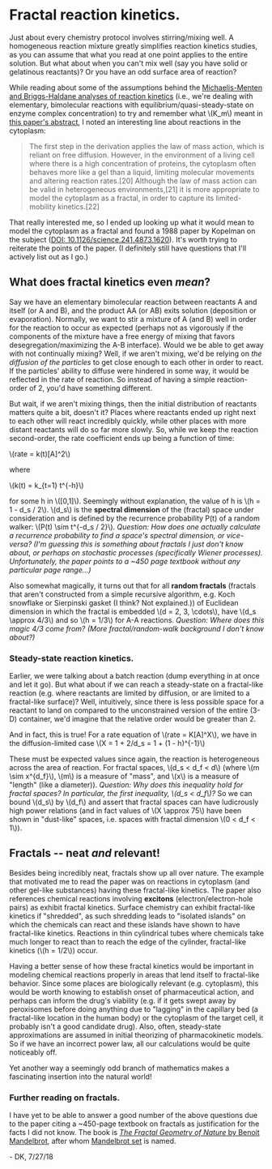 <!-- ## BEGIN METADATA ##
title::Fractal reaction kinetics.
date:: July 26 2018
## END METADATA ## -->

# Fractal reaction kinetics.

Just about every chemistry protocol involves stirring/mixing well. A homogeneous reaction mixture greatly simplifies reaction kinetics studies, as you can assume that what you read at one point applies to the entire solution. But what about when you can't mix well (say you have solid or gelatinous reactants)? Or you have an odd surface area of reaction?

While reading about some of the assumptions behind the [Michaelis-Menten and Briggs-Haldane analyses of reaction kinetics](https://en.wikipedia.org/wiki/Michaelis–Menten_kinetics) (i.e., we're dealing with elementary, bimolecular reactions with equilibrium/quasi-steady-state on enzyme complex concentration) to try and remember what \\(K_m\\) meant in [this paper's abstract](https://www.ncbi.nlm.nih.gov/pmc/articles/PMC2138926/), I noted an interesting line about reactions in the cytoplasm:

> The first step in the derivation applies the law of mass action, which is reliant on free diffusion. However, in the environment of a living cell where there is a high concentration of proteins, the cytoplasm often behaves more like a gel than a liquid, limiting molecular movements and altering reaction rates.[20] Although the law of mass action can be valid in heterogeneous environments,[21] it is more appropriate to model the cytoplasm as a fractal, in order to capture its limited-mobility kinetics.[22]

That really interested me, so I ended up looking up what it would mean to model the cytoplasm as a fractal and found a 1988 paper by Kopelman on the subject ([DOI: 10.1126/science.241.4873.1620](https://www.researchgate.net/publication/6019289_Fractal_Reaction_Kinetics)). It's worth trying to reiterate the points of the paper. (I definitely still have questions that I'll actively list out as I go.)

## What does fractal kinetics even *mean*?

Say we have an elementary bimolecular reaction between reactants A and itself (or A and B), and the product AA (or AB) exits solution (deposition or evaporation). Normally, we want to stir a mixture of A (and B) well in order for the reaction to occur as expected (perhaps not as vigorously if the components of the mixture have a free energy of mixing that favors desegregation/maximizing the A-B interface). Would we be able to get away with not continually mixing? Well, if we aren't mixing, we'd be relying on *the diffusion of the particles* to get close enough to each other in order to react. If the particles' ability to diffuse were hindered in some way, it would be reflected in the rate of reaction. So instead of having a simple reaction-order of 2, you'd have something different.

But wait, if we aren't mixing things, then the initial distribution of reactants matters quite a bit, doesn't it? Places where reactants ended up right next to each other will react incredibly quickly, while other places with more distant reactants will do so far more slowly. So, while we keep the reaction second-order, the rate coefficient ends up being a function of time:

\\(rate = k(t)[A]^2\\)

where

\\(k(t) = k_{t=1} t^{-h}\\)

for some h in \\([0,1]\\). Seemingly without explanation, the value of h is \\(h = 1 - d_s / 2\\). \\(d_s\\) is the **spectral dimension** of the (fractal) space under consideration and is defined by the recurrence probability P(t) of a random walker: \\(P(t) \sim t^{-d_s / 2}\\).
*Question: How does one actually calculate a recurrence probability to find a space's spectral dimension, or vice-versa? (I'm guessing this is something about fractals I just don't know about, or perhaps on stochastic processes (specifically Wiener processes). Unfortunately, the paper points to a ~450 page textbook without any particular page range...)*

Also somewhat magically, it turns out that for all **random fractals** (fractals that aren't constructed from a simple recursive algorithm, e.g. Koch snowflake or Sierpinski gasket (I think? Not explained.)) of Euclidean dimension in which the fractal is embedded \\(d = 2, 3, \cdots\\), have \\(d_s \approx 4/3\\) and so \\(h = 1/3\\) for A-A reactions. *Question: Where does this magic 4/3 come from? (More fractal/random-walk background I don't know about?)*

### Steady-state reaction kinetics.

Earlier, we were talking about a batch reaction (dump everything in at once and let it go). But what about if we can reach a steady-state on a fractal-like reaction (e.g. where reactants are limited by diffusion, or are limited to a fractal-like surface)? Well, intuitively, since there is less possible space for a reactant to land on compared to the unconstrained version of the entire (3-D) container, we'd imagine that the relative order would be greater than 2.

And in fact, this is true! For a rate equation of \\(rate = K[A]^X\\), we have in the diffusion-limited case
\\(X = 1 + 2/d_s = 1 + (1 - h)^{-1}\\)

These must be expected values since again, the reaction is heterogeneous across the area of reaction. For fractal spaces, \\(d_s < d_f < d\\) (where \\(m \sim x^{d_f}\\), \\(m\\) is a measure of "mass", and \\(x\\) is a measure of "length" (like a diameter)). *Question: Why does this inequality hold for fractal spaces? In particular, the first inequality, \\(d_s < d_f\\)?* So we can bound \\(d_s\\) by \\(d_f\\) and assert that fractal spaces can have ludicrously high power relations (and in fact values of \\(X \approx 75\\) have been shown in "dust-like" spaces, i.e. spaces with fractal dimension \\(0 < d_f < 1\\)).

## Fractals -- neat *and* relevant!

Besides being incredibly neat, fractals show up all over nature.
The example that motivated me to read the paper was on reactions in cytoplasm (and other gel-like substances) having these fractal-like kinetics.
The paper also references chemical reactions involving **excitons** (electron/electron-hole pairs) as exhibit fractal kinetics. Surface chemistry can exhibit fractal-like kinetics if "shredded", as such shredding leads to "isolated islands" on which the chemicals can react and these islands have shown to have fractal-like kinetics.
Reactions in thin cylindrical tubes where chemicals take much longer to react than to reach the edge of the cylinder, fractal-like kinetics (\\(h = 1/2\\)) occur.

Having a better sense of how these fractal kinetics would be important in modeling chemical reactions properly in areas that lend itself to fractal-like behavior. Since some places are biologically relevant (e.g. cytoplasm), this would be worth knowing to establish onset of pharmaceutical action, and perhaps can inform the drug's viability (e.g. if it gets swept away by peroxisomes before doing anything due to "lagging" in the capillary bed (a fractal-like location in the human body) or the cytoplasm of the target cell, it probably isn't a good candidate drug). Also, often, steady-state approximations are assumed in initial theorizing of pharmacokinetic models. So if we have an incorrect power law, all our calculations would be quite noticeably off.

Yet another way a seemingly odd branch of mathematics makes a fascinating insertion into the natural world!

### Further reading on fractals.

I have yet to be able to answer a good number of the above questions due to the paper citing a ~450-page textbook on fractals as justification for the facts I did not know. The book is [*The Fractal Geometry of Nature* by Benoit Mandelbrot](http://www.dsf.unica.it/~fiore/libricorsoptr/The_Fractal_Geometry_of_Nature.pdf), after whom [Mandelbrot set](https://en.wikipedia.org/wiki/Mandelbrot_set) is named.

\- DK, 7/27/18
